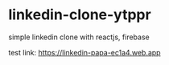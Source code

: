 # linkedin-clone-ytppr
simple linkedin clone with reactjs, firebase

test link:
https://linkedin-papa-ec1a4.web.app
